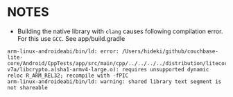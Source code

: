 # NOTES
- Building the native library with `clang` causes following compilation error. For this use `GCC`. See app/build.gradle



```
arm-linux-androideabi/bin/ld: error: /Users/hideki/github/couchbase-lite-core/Android/CppTests/app/src/main/cpp/../../../../distribution/litecore/lib/armeabi-v7a/libcrypto.a(sha1-armv4-large.o): requires unsupported dynamic reloc R_ARM_REL32; recompile with -fPIC
arm-linux-androideabi/bin/ld: warning: shared library text segment is not shareable
```